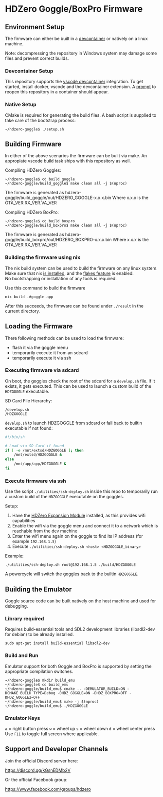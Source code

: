 # HDZero Goggle/BoxPro Firmware

## Environment Setup

The firmware can either be built in a [devcontainer](https://containers.dev/) or natively on a linux machine.

Note: decompressing the repository in Windows system may damage some files and prevent correct builds.

### Devcontainer Setup

This repository supports the [vscode devcontainer](https://code.visualstudio.com/docs/devcontainers/containers) integration.
To get started, install docker, vscode and the devcontainer extension.
A [prompt](https://code.visualstudio.com/docs/devcontainers/create-dev-container#_add-configuration-files-to-a-repository) to reopen this repository in a container should appear.

### Native Setup

CMake is required for generating the build files.
A bash script is supplied to take care of the bootstrap process:

```
~/hdzero-goggle$ ./setup.sh
```

## Building Firmware

In either of the above scenarios the firmware can be built via make.
An appropiate vscode build task ships with this repository as well.

Compiling HDZero Goggles:
```
~/hdzero-goggle$ cd build_goggle
~/hdzero-goggle/build_goggle$ make clean all -j $(nproc)
```

The firmware is generated as hdzero-goggle/build_goggle/out/HDZERO_GOGGLE-x.x.x.bin
Where x.x.x is the OTA_VER.RX_VER.VA_VER

Compiling HDZero BoxPro:
```
~/hdzero-goggle$ cd build_boxpro
~/hdzero-goggle/build_boxpro$ make clean all -j $(nproc)
```

The firmware is generated as hdzero-goggle/build_boxpro/out/HDZERO_BOXPRO-x.x.x.bin
Where x.x.x is the OTA_VER.RX_VER.VA_VER

### Building the firmware using nix

The nix build system can be used to build the firmware on any linux system.  
Make sure that nix [is installed](https://nixos.org/download/), and the [flakes feature](https://wiki.nixos.org/wiki/Flakes) is enabled.  
No bootstrapping or installation of any tools is required.

Use this command to build the firmware

```shellSession
nix build .#goggle-app
```

After this succeeds, the firmware can be found under `./result` in the current directory.


## Loading the Firmware

There following methods can be used to load the firmware:
- flash it via the goggle menu
- temporarily execute it from an sdcard
- temporarily execute it via ssh

### Executing firmware via sdcard

On boot, the goggles check the root of the sdcard for a `develop.sh` file. If it exists, it gets executed. This can be used to launch a custom build of the `HDZGOGGLE` executable.

SD Card File Hierarchy:

```
/develop.sh
/HDZGOGGLE
```

`develop.sh` to launch HDZGOGGLE from sdcard or fall back to builtin executable if not found:

```bash
#!/bin/sh

# Load via SD Card if found
if [ -e /mnt/extsd/HDZGOGGLE ]; then
	/mnt/extsd/HDZGOGGLE &
else
	/mnt/app/app/HDZGOGGLE &
fi
```

### Execute firmware via ssh

Use the script `./utilities/ssh-deploy.sh` inside this repo to temporarily run a custom build of the `HDZGOGGLE` executable on the goggles.

Setup:

1. Have the [HDZero Expansion Module](https://www.hd-zero.com/product-page/hdzero-goggle-expansion-module) installed, as this provides wifi capabilities
2. Enable the wifi via the goggle menu and connect it to a network which is reachable from the dev machine
3. Enter the wifi menu again on the goggle to find its IP address (for example `192.168.1.5`)
3. Execute `./utilities/ssh-deploy.sh <host> <HDZGOGGLE_binary>`

Example:
```shellSession
./utilities/ssh-deploy.sh root@192.168.1.5 ./build/HDZGOGGLE
```

A powercycle will switch the goggles back to the builtin `HDZGOGGLE`.

## Building the Emulator

Goggle source code can be built natively on the host machine and used for debugging.

### Library required

Requires build-essential tools and SDL2 development libraries (libsdl2-dev for debian) to be already installed.

```
sudo apt-get install build-essential libsdl2-dev
```

### Build and Run

Emulator support for both Goggle and BoxPro is supported by setting the appropriate compilation switches.

```
~/hdzero-goggle$ mkdir build_emu
~/hdzero-goggle$ cd build_emu
~/hdzero-goggle/build_emu$ cmake .. -DEMULATOR_BUILD=ON -DCMAKE_BUILD_TYPE=Debug -DHDZ_GOGGLE=ON -DHDZ_BOXPRO=OFF -DHDZ_GOGGLE2=OFF
~/hdzero-goggle/build_emu$ make -j $(nproc)
~/hdzero-goggle/build_emu$ ./HDZGOGGLE
```

### Emulator Keys

`a` = right button press
`w` = wheel up
`s` = wheel down
`d` = wheel center press
Use `F11` to toggle full screen where applicable.

## Support and Developer Channels

Join the official Discord server here:

https://discord.gg/kGsnEDMb2V

Or the official Facebook group:

https://www.facebook.com/groups/hdzero
